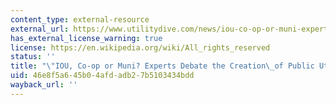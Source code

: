 ```yaml
---
content_type: external-resource
external_url: https://www.utilitydive.com/news/iou-co-op-or-muni-experts-debate-the-creation-of-public-utilities/405511/
has_external_license_warning: true
license: https://en.wikipedia.org/wiki/All_rights_reserved
status: ''
title: "\"IOU, Co-op or Muni? Experts Debate the Creation\_of Public Utilities.\""
uid: 46e8f5a6-45b0-4afd-adb2-7b5103434bdd
wayback_url: ''
---
```

